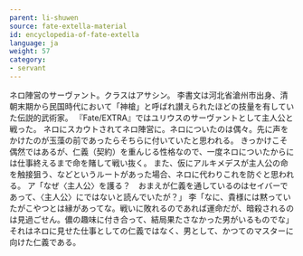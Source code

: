 ```yaml
---
parent: li-shuwen
source: fate-extella-material
id: encyclopedia-of-fate-extella
language: ja
weight: 57
category:
- servant
---
```


ネロ陣営のサーヴァント。クラスはアサシン。
李書文は河北省滄州市出身、清朝末期から民国時代において「神槍」と呼ばれ讃えられたほどの技量を有していた伝説的武術家。
『Fate/EXTRA』ではユリウスのサーヴァントとして主人公と戦った。
ネロにスカウトされてネロ陣営に。ネロについたのは偶々。先に声をかけたのが玉藻の前であったらそちらに付いていたと思われる。
きっかけこそ偶然ではあるが、仁義（契約）を重んじる性格なので、一度ネロについたからには仕事終えるまで命を賭して戦い抜く。
また、仮にアルキメデスが主人公の命を触接狙う、などというルートがあった場合、ネロに代わりこれを防ぐと思われる。
ア「なぜ〈主人公〉を護る？　おまえが仁義を通しているのはセイバーであって、〈主人公〉にではないと読んでいたが？」
李「なに、貴様には黙っていたがこやつとは縁があってな。戦いに敗れるのであれば運命だが、暗殺されるのは見過ごせん。儂の趣味に付き合って、結局果たさなかった男がいるものでな」
それはネロに見せた仕事としての仁義ではなく、男として、かつてのマスターに向けた仁義である。

